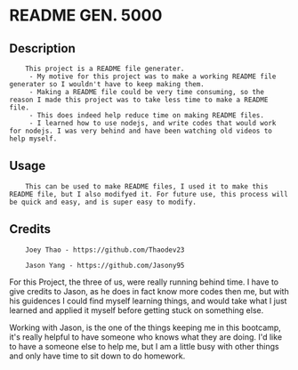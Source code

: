 # README GEN. 5000


## Description

        This project is a README file generater.
         - My motive for this project was to make a working README file generater so I wouldn't have to keep making them.
         - Making a README file could be very time consuming, so the reason I made this project was to take less time to make a README file.
         - This does indeed help reduce time on making README files.
         - I learned how to use nodejs, and write codes that would work for nodejs. I was very behind and have been watching old videos to help myself.

## Usage

        This can be used to make README files, I used it to make this README file, but I also modifyed it. For future use, this process will be quick and easy, and is super easy to modify.

## Credits

        Joey Thao - https://github.com/Thaodev23

        Jason Yang - https://github.com/Jasony95

For this Project, the three of us, were really running behind time. I have to give credits to Jason, as he does in fact know more codes then me, but with his guidences I could find myself learning things, and would take what I just learned and applied it myself before getting stuck on something else.

Working with Jason, is the one of the things keeping me in this bootcamp, it's really helpful to have someone who knows what they are doing. I'd like to have a someone else to help me, but I am a little busy with other things and only have time to sit down to do homework. 